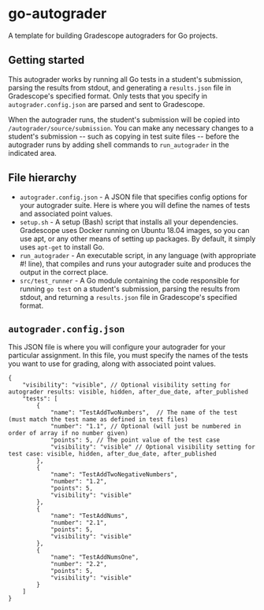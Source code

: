 # go-autograder
A template for building Gradescope autograders for Go projects.

## Getting started
This autograder works by running all Go tests in a student's submission, parsing the results from stdout, and generating a `results.json` file in Gradescope's specified format. Only tests that you specify in `autograder.config.json` are parsed and sent to Gradescope. 

When the autograder runs, the student's submission will be copied into `/autograder/source/submission`. You can make any necessary changes to a student's submission -- such as copying in test suite files -- before the autograder runs by adding shell commands to `run_autograder` in the indicated area.

## File hierarchy
- `autograder.config.json` - A JSON file that specifies config options for your autograder suite. Here is where you will define the names of tests and associated point values.
- `setup.sh` - A setup (Bash) script that installs all your dependencies. Gradescope uses Docker running on Ubuntu 18.04 images, so you can use apt, or any other means of setting up packages. By default, it simply uses `apt-get` to install Go.
- `run_autograder` - An executable script, in any language (with appropriate #! line), that compiles and runs your autograder suite and produces the output in the correct place.
- `src/test_runner` - A Go module containing the code responsible for running `go test` on a student's submission, parsing the results from stdout, and returning a `results.json` file in Gradescope's specified format.

## `autograder.config.json`
This JSON file is where you will configure your autograder for your particular assignment. In this file, you must specify the names of the tests you want to use for grading, along with associated point values.

```json=
{
    "visibility": "visible", // Optional visibility setting for autograder results: visible, hidden, after_due_date, after_published
    "tests": [
        {
            "name": "TestAddTwoNumbers",  // The name of the test (must match the test name as defined in test files)
            "number": "1.1", // Optional (will just be numbered in order of array if no number given)
            "points": 5, // The point value of the test case
            "visibility": "visible" // Optional visibility setting for test case: visible, hidden, after_due_date, after_published
        },
        {
            "name": "TestAddTwoNegativeNumbers",
            "number": "1.2",
            "points": 5,
            "visibility": "visible"
        },
        {
            "name": "TestAddNums",
            "number": "2.1",
            "points": 5,
            "visibility": "visible"
        },
        {
            "name": "TestAddNumsOne",
            "number": "2.2",
            "points": 5,
            "visibility": "visible"
        }
    ]
}
```
